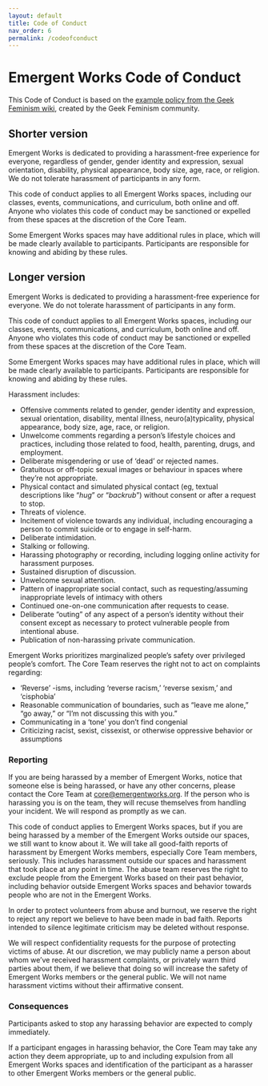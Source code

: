 ```yaml
---
layout: default
title: Code of Conduct
nav_order: 6
permalink: /codeofconduct
---
```

# Emergent Works Code of Conduct

This Code of Conduct is based on the [example policy from the Geek Feminism wiki](http://geekfeminism.wikia.com/wiki/Community_anti-harassment), created by the Geek Feminism community.

## Shorter version

Emergent Works is dedicated to providing a harassment-free experience for everyone, regardless of gender, gender identity and expression, sexual orientation, disability, physical appearance, body size, age, race, or religion. We do not tolerate harassment of participants in any form.

This code of conduct applies to all Emergent Works spaces, including our classes, events, communications, and curriculum, both online and off. Anyone who violates this code of conduct may be sanctioned or expelled from these spaces at the discretion of the Core Team.

Some Emergent Works spaces may have additional rules in place, which will be made clearly available to participants. Participants are responsible for knowing and abiding by these rules.

## Longer version

Emergent Works is dedicated to providing a harassment-free experience for everyone. We do not tolerate harassment of participants in any form.

This code of conduct applies to all Emergent Works spaces, including our classes, events, communications, and curriculum, both online and off. Anyone who violates this code of conduct may be sanctioned or expelled from these spaces at the discretion of the Core Team.

Some Emergent Works spaces may have additional rules in place, which will be made clearly available to participants. Participants are responsible for knowing and abiding by these rules.

Harassment includes:

- Offensive comments related to gender, gender identity and expression, sexual orientation, disability, mental illness, neuro(a)typicality, physical appearance, body size, age, race, or religion.
- Unwelcome comments regarding a person’s lifestyle choices and practices, including those related to food, health, parenting, drugs, and employment.
- Deliberate misgendering or use of ‘dead’ or rejected names.
- Gratuitous or off-topic sexual images or behaviour in spaces where they’re not appropriate.
- Physical contact and simulated physical contact (eg, textual descriptions like “_hug_” or “_backrub_”) without consent or after a request to stop.
- Threats of violence.
- Incitement of violence towards any individual, including encouraging a person to commit suicide or to engage in self-harm.
- Deliberate intimidation.
- Stalking or following.
- Harassing photography or recording, including logging online activity for harassment purposes.
- Sustained disruption of discussion.
- Unwelcome sexual attention.
- Pattern of inappropriate social contact, such as requesting/assuming inappropriate levels of intimacy with others
- Continued one-on-one communication after requests to cease.
- Deliberate “outing” of any aspect of a person’s identity without their consent except as necessary to protect vulnerable people from intentional abuse.
- Publication of non-harassing private communication.

Emergent Works prioritizes marginalized people’s safety over privileged people’s comfort. The Core Team reserves the right not to act on complaints regarding:

- ‘Reverse’ -isms, including ‘reverse racism,’ ‘reverse sexism,’ and ‘cisphobia’
- Reasonable communication of boundaries, such as “leave me alone,” “go away,” or “I’m not discussing this with you.”
- Communicating in a ‘tone’ you don’t find congenial
- Criticizing racist, sexist, cissexist, or otherwise oppressive behavior or assumptions

### Reporting

If you are being harassed by a member of Emergent Works, notice that someone else is being harassed, or have any other concerns, please contact the Core Team at core@emergentworks.org. If the person who is harassing you is on the team, they will recuse themselves from handling your incident. We will respond as promptly as we can.

This code of conduct applies to Emergent Works spaces, but if you are being harassed by a member of the Emergent Works outside our spaces, we still want to know about it. We will take all good-faith reports of harassment by Emergent Works members, especially Core Team members, seriously. This includes harassment outside our spaces and harassment that took place at any point in time. The abuse team reserves the right to exclude people from the Emergent Works based on their past behavior, including behavior outside Emergent Works spaces and behavior towards people who are not in the Emergent Works.

In order to protect volunteers from abuse and burnout, we reserve the right to reject any report we believe to have been made in bad faith. Reports intended to silence legitimate criticism may be deleted without response.

We will respect confidentiality requests for the purpose of protecting victims of abuse. At our discretion, we may publicly name a person about whom we’ve received harassment complaints, or privately warn third parties about them, if we believe that doing so will increase the safety of Emergent Works members or the general public. We will not name harassment victims without their affirmative consent.

### Consequences

Participants asked to stop any harassing behavior are expected to comply immediately.

If a participant engages in harassing behavior, the Core Team may take any action they deem appropriate, up to and including expulsion from all Emergent Works spaces and identification of the participant as a harasser to other Emergent Works members or the general public.
